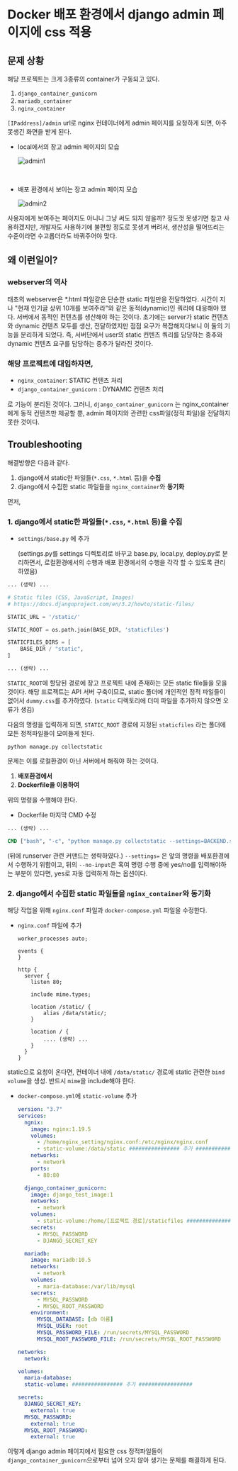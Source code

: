 # Docker 배포 환경에서 django admin 페이지에 css 적용

## 문제 상황

해당 프로젝트는 크게 3종류의 container가 구동되고 있다. 

1. `django_container_gunicorn` 
2. `mariadb_container`
3. `nginx_container`

`[IPaddress]/admin` url로 nginx 컨테이너에게 admin 페이지를 요청하게 되면, 아주 못생긴 화면을 받게 된다.

- local에서의 장고 admin 페이지의 모습

   ![admin1](./imgs_for_documents/admin1.jpg)

  ​

  

- 배포 환경에서 보이는 장고 admin 페이지 모습

  ![admin2](./imgs_for_documents/admin2.jpg)

사용자에게 보여주는 페이지도 아니니 그냥 써도 되지 않을까? 정도껏 못생기면 참고 사용하겠지만, 개발자도 사용하기에 불편할 정도로 못생겨 버려서, 생산성을 떨어뜨리는 수준이라면 수고롭더라도 바꿔주어야 맞다.



## 왜 이런일이?

### webserver의 역사

태초의 webserver은 *.html 파일같은 단순한 static 파일만을 전달하였다. 시간이 지나 "현재 인기글 상위 10개를 보여주라"와 같은 동적(dynamic)인 쿼리에 대응해야 했다. 서버에서 동적인 컨텐츠를 생산해야 하는 것이다. 초기에는 server가 static 컨텐츠와 dynamic 컨텐츠 모두를 생산, 전달하였지만 점점 요구가 복잡해지다보니 이 둘의 기능을 분리하게 되었다. 즉, 서버단에서 user의 static 컨텐츠 쿼리를 담당하는 중추와 dynamic 컨텐츠 요구를 담당하는 중추가 달라진 것이다. 



### 해당 프로젝트에 대입하자면,

- `nginx_container`: STATIC 컨텐츠 처리
- `django_container_gunicorn` : DYNAMIC 컨텐츠 처리

로 기능이 분리된 것이다. 그러니, `django_container_gunicorn` 는 nginx_container에게 동적 컨텐츠만 제공할 뿐, admin 페이지와 관련한 css파일(정적 파일)을 전달하지 못한 것이다.



## Troubleshooting

 해결방향은 다음과 같다.

1. django에서 static한 파일들(`*.css`, `*.html` 등)을 **수집**
2. django에서 수집한 static 파일들을 `nginx_container`와 **동기화**



먼저, 

### 1. django에서 static한 파일들(`*.css`, `*.html` 등)을  수집

- `settings/base.py` 에 추가

  (settings.py를 settings 디렉토리로 바꾸고 base.py, local.py, deploy.py로 분리하면서, 로컬환경에서의 수행과 배포 환경에서의 수행을 각각 할 수 있도록 관리하였음)

```python
... (생략) ...

# Static files (CSS, JavaScript, Images)
# https://docs.djangoproject.com/en/3.2/howto/static-files/

STATIC_URL = '/static/'

STATIC_ROOT = os.path.join(BASE_DIR, 'staticfiles')

STATICFILES_DIRS = [
    BASE_DIR / "static",
]

... (생략) ...
```

`STATIC_ROOT`에 할당된 경로에 장고 프로젝트 내에 존재하는 모든 static file들을 모을 것이다. 해당 프로젝트는 API 서버 구축이므로, static 폴더에 개인적인 정적 파일들이 없어서 `dummy.css`를 추가하였다. (`static` 디렉토리에 더미 파일을 추가하지 않으면 오류가 생김)

다음의 명령을 입력하게 되면, `STATIC_ROOT` 경로에 지정된 `staticfiles` 라는 폴더에 모든 정적파일들이 모여들게 된다.

```shell
python manage.py collectstatic
```



문제는 이를 로컬환경이 아닌 서버에서 해줘야 하는 것이다. 

1. **배포환경에서**
2. **Dockerfile을 이용하여**

위의 명령을 수행해야 한다. 



- Dockerfile 마지막 CMD 수정

```dockerfile
... (생략) ...

CMD ["bash", "-c", "python manage.py collectstatic --settings=BACKEND.settings.deploy --no-input"]
```

(뒤에 runserver 관련 커맨드는 생략하였다.) `--settings=` 은 앞의 명령을 배포환경에서 수행하기 위함이고, 뒤의 `--no-input`은 혹여 명령 수행 중에 yes/no를 입력해야하는 부분이 있다면, yes로 자동 입력하게 하는 옵션이다.



###  2. django에서 수집한 static 파일들을 `nginx_container`와 **동기화**

해당 작업을 위해 `nginx.conf` 파일과 `docker-compose.yml` 파일을 수정한다.

- `nginx.conf` 파일에 추가

  ```nginx
  worker_processes auto;

  events {
  }

  http {
    server {
      listen 80;

      include mime.types;

      location /static/ {
          alias /data/static/;
      }

      location / {
          .... (생략) ...
      }
    }
  }
  ```



static으로 요청이 온다면, 컨테이너 내에 `/data/static/` 경로에 static 관련한 `bind volume`을 생성. 반드시 `mime`을 include해야 한다.



- `docker-compose.yml`에 `static-volume` 추가

  ```yaml
  version: "3.7"
  services:
    ngnix:
      image: nginx:1.19.5
      volumes:
        - /home/nginx_setting/nginx.conf:/etc/nginx/nginx.conf
        - static-volume:/data/static ################ 추가 #################
      networks:
        - network
      ports:
        - 80:80

    django_container_gunicorn:
      image: django_test_image:1
      networks:
        - network
      volumes:
        - static-volume:/home/[프로젝트 경로]/staticfiles ################ 추가 #################
      secrets:
        - MYSQL_PASSWORD
        - DJANGO_SECRET_KEY

    mariadb:
      image: mariadb:10.5
      networks:
        - network
      volumes:
        - maria-database:/var/lib/mysql
      secrets:
        - MYSQL_PASSWORD
        - MYSQL_ROOT_PASSWORD
      environment:
        MYSQL_DATABASE: [db 이름]
        MYSQL_USER: root
        MYSQL_PASSWORD_FILE: /run/secrets/MYSQL_PASSWORD
        MYSQL_ROOT_PASSWORD_FILE: /run/secrets/MYSQL_ROOT_PASSWORD

  networks:
    network:

  volumes:
    maria-database:
    static-volume: ################ 추가 #################

  secrets:
    DJANGO_SECRET_KEY:
      external: true
    MYSQL_PASSWORD:
      external: true
    MYSQL_ROOT_PASSWORD:
      external: true
  ```



이렇게 django admin 페이지에서 필요한 css 정적파일들이 `django_container_gunicorn`으로부터 넘어 오지 않아 생기는 문제를 해결하게 된다.